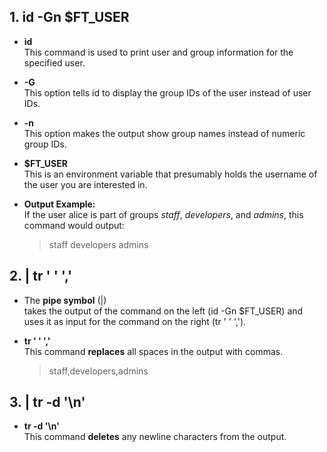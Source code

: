 ## 1. id -Gn $FT_USER

* **id** <br>This command is used to print user and group information for the specified user.

* **-G** <br>This option tells id to display the group IDs of the user instead of user IDs.

* **-n** <br>This option makes the output show group names instead of numeric group IDs.

* **$FT_USER** <br>This is an environment variable that presumably holds the username of the user you are interested in.

* **Output Example:** <br>If the user alice is part of groups *staff*, *developers*, and *admins*, this command would output:
  > staff developers admins

## 2. | tr ' ' ','

* The **pipe symbol** (|) <br>takes the output of the command on the left (id -Gn $FT_USER) and uses it as input for the command on the right (tr ' ' ',').

* **tr ' ' ','** <br>This command **replaces** all spaces in the output with commas.
  > staff,developers,admins

## 3. | tr -d '\n'

* **tr -d '\n'** <br>This command **deletes** any newline characters from the output.
